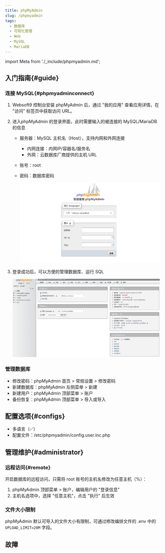 ```yaml
---
title: phpMyAdmin
slug: /phpmyadmin
tags:
  - 数据库
  - 可视化管理
  - Web
  - MySQL
  - MariaDB
---
```


import Meta from './_include/phpmyadmin.md';

<Meta name="meta" />

## 入门指南{#guide}

### 连接 MySQL{#phpmyadminconnect}

1. Websoft9 控制台安装 phpMyAdmin 后，通过 "我的应用" 查看应用详情，在 "访问" 标签页中获取访问 URL。

2. 进入phpMyAdmin 的登录界面，此时需要输入的被连接的 MySQL/MariaDB 的信息
   
   - 服务器：MySQL 主机名（Host），支持内网和外网连接

     - 内网连接：内网IP/容器名/服务名
     - 外网：云数据库厂商提供的主机 URL

   - 账号：root

   - 密码：数据库密码

     ![登录phpMyadmin](./assets/phpmyadmin-login-websoft9.png)

3. 登录成功后，可以方便的管理数据库、运行 SQL

   ![phpMyadmin 后台](./assets/phpmyadmin-backend-websoft9.png)

### 管理数据库

- 修改密码：phpMyAdmin 首页 > 常规设置 > 修改密码
- 新建数据库：phpMyAdmin 左侧菜单 > 新建
- 新建用户：phpMyAdmin 顶部菜单 > 账户
- 备份恢复：phpMyAdmin 顶部菜单 > 导入或导入

## 配置选项{#configs}

- 多语言（✅）
- 配置文件：/etc/phpmyadmin/config.user.inc.php

## 管理维护{#administrator}

### 远程访问{#remote}

开启数据库的远程访问，只需将 root 账号的主机名修改为任意主机（%）：

1. phpMyAdmin 顶部菜单 > 账户，编辑用户的 "登录信息"
2. 主机名选项中，选择 "任意主机"，点击 "执行" 后生效


### 文件大小限制

phpMyAdmin 默认可导入的文件大小有限制，可通过修改编排文件的 .env 中的 `UPLOAD_LIMIT=20M` 字段。  

## 故障